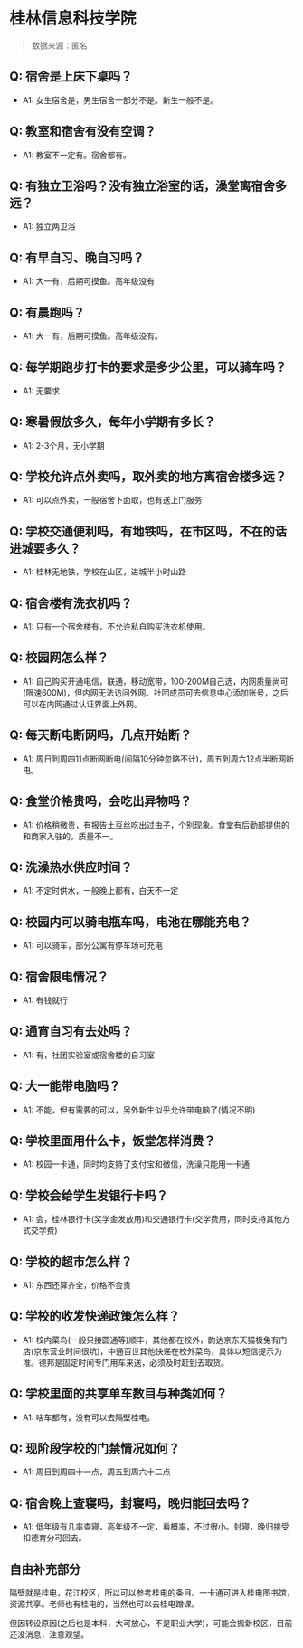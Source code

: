 # 桂林信息科技学院

> 数据来源：匿名

## Q: 宿舍是上床下桌吗？

- A1: 女生宿舍是，男生宿舍一部分不是。新生一般不是。

## Q: 教室和宿舍有没有空调？

- A1: 教室不一定有。宿舍都有。

## Q: 有独立卫浴吗？没有独立浴室的话，澡堂离宿舍多远？

- A1: 独立两卫浴

## Q: 有早自习、晚自习吗？

- A1: 大一有，后期可摸鱼。高年级没有

## Q: 有晨跑吗？

- A1: 大一有，后期可摸鱼。高年级没有。

## Q: 每学期跑步打卡的要求是多少公里，可以骑车吗？

- A1: 无要求

## Q: 寒暑假放多久，每年小学期有多长？

- A1: 2-3个月，无小学期

## Q: 学校允许点外卖吗，取外卖的地方离宿舍楼多远？

- A1: 可以点外卖，一般宿舍下面取，也有送上门服务

## Q: 学校交通便利吗，有地铁吗，在市区吗，不在的话进城要多久？

- A1: 桂林无地铁，学校在山区，进城半小时山路

## Q: 宿舍楼有洗衣机吗？

- A1: 只有一个宿舍楼有，不允许私自购买洗衣机使用。

## Q: 校园网怎么样？

- A1: 自己购买开通电信，联通，移动宽带，100-200M自己选，内网质量尚可(限速600M)，但内网无法访问外网。社团成员可去信息中心添加账号，之后可以在内网通过认证界面上外网。

## Q: 每天断电断网吗，几点开始断？

- A1: 周日到周四11点断网断电(间隔10分钟忽略不计)，周五到周六12点半断网断电。

## Q: 食堂价格贵吗，会吃出异物吗？

- A1: 价格稍微贵，有报告土豆丝吃出过虫子，个别现象。食堂有后勤部提供的和商家入驻的，质量不一。

## Q: 洗澡热水供应时间？

- A1: 不定时供水，一般晚上都有，白天不一定

## Q: 校园内可以骑电瓶车吗，电池在哪能充电？

- A1: 可以骑车，部分公寓有停车场可充电

## Q: 宿舍限电情况？

- A1: 有钱就行

## Q: 通宵自习有去处吗？

- A1: 有，社团实验室或宿舍楼的自习室

## Q: 大一能带电脑吗？

- A1: 不能，但有需要的可以，另外新生似乎允许带电脑了(情况不明)

## Q: 学校里面用什么卡，饭堂怎样消费？

- A1: 校园一卡通，同时均支持了支付宝和微信，洗澡只能用一卡通

## Q: 学校会给学生发银行卡吗？

- A1: 会，桂林银行卡(奖学金发放用)和交通银行卡(交学费用，同时支持其他方式交学费)

## Q: 学校的超市怎么样？

- A1: 东西还算齐全，价格不会贵

## Q: 学校的收发快递政策怎么样？

- A1: 校内菜鸟(一般只接圆通等)顺丰，其他都在校外，韵达京东天猫极兔有门店(京东营业时间很坑)，中通百世其他快递在校外菜鸟，具体以短信提示为准。德邦是固定时间专门用车来送，必须及时赶到去取货。

## Q: 学校里面的共享单车数目与种类如何？

- A1: 啥车都有，没有可以去隔壁桂电。

## Q: 现阶段学校的门禁情况如何？

- A1: 周日到周四十一点，周五到周六十二点

## Q: 宿舍晚上查寝吗，封寝吗，晚归能回去吗？

- A1: 低年级有几率查寝，高年级不一定，看概率，不过很小。封寝，晚归接受扣德育分可回去。

## 自由补充部分

隔壁就是桂电，花江校区，所以可以参考桂电的条目。一卡通可进入桂电图书馆，资源共享。老师也有桂电的，当然也可以去桂电蹭课。

但因转设原因(之后也是本科，大可放心，不是职业大学)，可能会搬新校区，目前还没消息，注意观望。